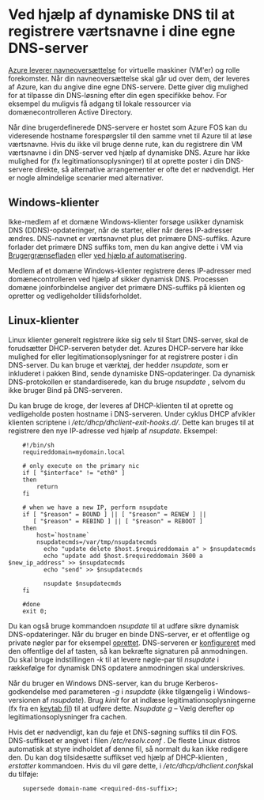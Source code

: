 <properties
   pageTitle="Ved hjælp af dynamiske DNS til at registrere værtsnavne"
   description="Denne side giver oplysninger om, hvordan du konfigurerer dynamiske DNS til at registrere værtsnavne i dine egne DNS-servere."
   services="dns"
   documentationCenter="na"
   authors="GarethBradshawMSFT"
   manager="carmonm"
   editor="" />
<tags
   ms.service="dns"
   ms.devlang="na"
   ms.topic="article"
   ms.tgt_pltfrm="na"
   ms.workload="infrastructure-services"
   ms.date="08/31/2016"
   ms.author="sewhee" />

# <a name="using-dynamic-dns-to-register-hostnames-in-your-own-dns-server"></a>Ved hjælp af dynamiske DNS til at registrere værtsnavne i dine egne DNS-server

[Azure leverer navneoversættelse](virtual-networks-name-resolution-for-vms-and-role-instances.md) for virtuelle maskiner (VM'er) og rolle forekomster. Når din navneoversættelse skal går ud over dem, der leveres af Azure, kan du angive dine egne DNS-servere. Dette giver dig mulighed for at tilpasse din DNS-løsning efter din egen specifikke behov. For eksempel du muligvis få adgang til lokale ressourcer via domænecontrolleren Active Directory.

Når dine brugerdefinerede DNS-servere er hostet som Azure FOS kan du videresende hostname forespørgsler til den samme vnet til Azure til at løse værtsnavne. Hvis du ikke vil bruge denne rute, kan du registrere din VM værtsnavne i din DNS-server ved hjælp af dynamiske DNS.  Azure har ikke mulighed for (fx legitimationsoplysninger) til at oprette poster i din DNS-servere direkte, så alternative arrangementer er ofte det er nødvendigt. Her er nogle almindelige scenarier med alternativer.

## <a name="windows-clients"></a>Windows-klienter

Ikke-medlem af et domæne Windows-klienter forsøge usikker dynamisk DNS (DDNS)-opdateringer, når de starter, eller når deres IP-adresser ændres. DNS-navnet er værtsnavnet plus det primære DNS-suffiks. Azure forlader det primære DNS suffiks tom, men du kan angive dette i VM via [Brugergrænsefladen](https://technet.microsoft.com/library/cc794784.aspx) eller [ved hjælp af automatisering](https://social.technet.microsoft.com/forums/windowsserver/3720415a-6a9a-4bca-aa2a-6df58a1a47d7/change-primary-dns-suffix).

Medlem af et domæne Windows-klienter registrere deres IP-adresser med domænecontrolleren ved hjælp af sikker dynamisk DNS. Processen domæne joinforbindelse angiver det primære DNS-suffiks på klienten og opretter og vedligeholder tillidsforholdet.

## <a name="linux-clients"></a>Linux-klienter

Linux klienter generelt registrere ikke sig selv til Start DNS-server, skal de forudsætter DHCP-serveren betyder det. Azures DHCP-servere har ikke mulighed for eller legitimationsoplysninger for at registrere poster i din DNS-server.  Du kan bruge et værktøj, der hedder *nsupdate*, som er inkluderet i pakken Bind, sende dynamiske DNS-opdateringer. Da dynamisk DNS-protokollen er standardiserede, kan du bruge *nsupdate* , selvom du ikke bruger Bind på DNS-serveren.

Du kan bruge de kroge, der leveres af DHCP-klienten til at oprette og vedligeholde posten hostname i DNS-serveren. Under cyklus DHCP afvikler klienten scriptene i */etc/dhcp/dhclient-exit-hooks.d/*. Dette kan bruges til at registrere den nye IP-adresse ved hjælp af *nsupdate*. Eksempel:

        #!/bin/sh
        requireddomain=mydomain.local

        # only execute on the primary nic
        if [ "$interface" != "eth0" ]
        then
            return
        fi

        # when we have a new IP, perform nsupdate
        if [ "$reason" = BOUND ] || [ "$reason" = RENEW ] ||
           [ "$reason" = REBIND ] || [ "$reason" = REBOOT ]
        then
            host=`hostname`
            nsupdatecmds=/var/tmp/nsupdatecmds
              echo "update delete $host.$requireddomain a" > $nsupdatecmds
              echo "update add $host.$requireddomain 3600 a $new_ip_address" >> $nsupdatecmds
              echo "send" >> $nsupdatecmds

              nsupdate $nsupdatecmds
        fi

        #done
        exit 0;

Du kan også bruge kommandoen *nsupdate* til at udføre sikre dynamisk DNS-opdateringer. Når du bruger en binde DNS-server, er et offentlige og private nøgler par for eksempel [oprettet](http://linux.yyz.us/nsupdate/).  DNS-serveren er [konfigureret](http://linux.yyz.us/dns/ddns-server.html) med den offentlige del af tasten, så kan bekræfte signaturen på anmodningen. Du skal bruge indstillingen *-k* til at levere nøgle-par til *nsupdate* i rækkefølge for dynamisk DNS opdatere anmodningen skal underskrives.

Når du bruger en Windows DNS-server, kan du bruge Kerberos-godkendelse med parameteren *-g* i *nsupdate* (ikke tilgængelig i Windows-versionen af *nsupdate*). Brug *kinit* for at indlæse legitimationsoplysningerne (fx fra en [keytab fil](http://www.itadmintools.com/2011/07/creating-kerberos-keytab-files.html)) til at udføre dette. *Nsupdate g –* Vælg derefter op legitimationsoplysninger fra cachen.

Hvis det er nødvendigt, kan du føje et DNS-søgning suffiks til din FOS. DNS-suffikset er angivet i filen */etc/resolv.conf* . De fleste Linux distros automatisk at styre indholdet af denne fil, så normalt du kan ikke redigere den. Du kan dog tilsidesætte suffikset ved hjælp af DHCP-klienten *, erstatter* kommandoen. Hvis du vil gøre dette, i */etc/dhcp/dhclient.conf*skal du tilføje:

        supersede domain-name <required-dns-suffix>;

